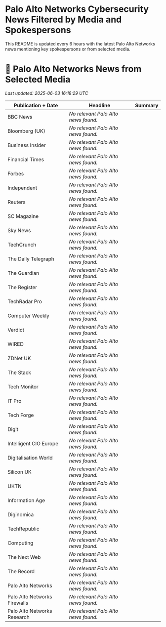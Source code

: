 # Palo Alto Networks Cybersecurity News Filtered by Media and Spokespersons

This README is updated every 6 hours with the latest Palo Alto Networks news mentioning key spokespersons or from selected media.

# 📰 Palo Alto Networks News from Selected Media

_Last updated: 2025-06-03 16:18:29 UTC_

| Publication + Date | Headline | Summary |
|---|---|---|
| BBC News | _No relevant Palo Alto news found._ | |
| Bloomberg (UK) | _No relevant Palo Alto news found._ | |
| Business Insider | _No relevant Palo Alto news found._ | |
| Financial Times | _No relevant Palo Alto news found._ | |
| Forbes | _No relevant Palo Alto news found._ | |
| Independent | _No relevant Palo Alto news found._ | |
| Reuters | _No relevant Palo Alto news found._ | |
| SC Magazine | _No relevant Palo Alto news found._ | |
| Sky News | _No relevant Palo Alto news found._ | |
| TechCrunch | _No relevant Palo Alto news found._ | |
| The Daily Telegraph | _No relevant Palo Alto news found._ | |
| The Guardian | _No relevant Palo Alto news found._ | |
| The Register | _No relevant Palo Alto news found._ | |
| TechRadar Pro | _No relevant Palo Alto news found._ | |
| Computer Weekly | _No relevant Palo Alto news found._ | |
| Verdict | _No relevant Palo Alto news found._ | |
| WIRED | _No relevant Palo Alto news found._ | |
| ZDNet UK | _No relevant Palo Alto news found._ | |
| The Stack | _No relevant Palo Alto news found._ | |
| Tech Monitor | _No relevant Palo Alto news found._ | |
| IT Pro | _No relevant Palo Alto news found._ | |
| Tech Forge | _No relevant Palo Alto news found._ | |
| Digit | _No relevant Palo Alto news found._ | |
| Intelligent CIO Europe | _No relevant Palo Alto news found._ | |
| Digitalisation World | _No relevant Palo Alto news found._ | |
| Silicon UK | _No relevant Palo Alto news found._ | |
| UKTN | _No relevant Palo Alto news found._ | |
| Information Age | _No relevant Palo Alto news found._ | |
| Diginomica | _No relevant Palo Alto news found._ | |
| TechRepublic | _No relevant Palo Alto news found._ | |
| Computing | _No relevant Palo Alto news found._ | |
| The Next Web | _No relevant Palo Alto news found._ | |
| The Record | _No relevant Palo Alto news found._ | |
| Palo Alto Networks | _No relevant Palo Alto news found._ | |
| Palo Alto Networks Firewalls | _No relevant Palo Alto news found._ | |
| Palo Alto Networks Research | _No relevant Palo Alto news found._ | |
